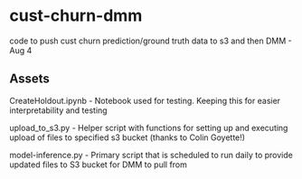# cust-churn-dmm


code to push cust churn prediction/ground truth data to s3 and then DMM - Aug 4

## Assets

CreateHoldout.ipynb - Notebook used for testing. Keeping this for easier interpretability and testing

upload_to_s3.py - Helper script with functions for setting up and executing upload of files to specified s3 bucket (thanks to Colin Goyette!)

model-inference.py - Primary script that is scheduled to run daily to provide updated files to S3 bucket for DMM to pull from



